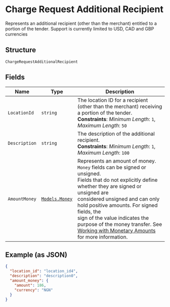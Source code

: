 
# Charge Request Additional Recipient

Represents an additional recipient (other than the merchant) entitled to a portion of the tender.
Support is currently limited to USD, CAD and GBP currencies

## Structure

`ChargeRequestAdditionalRecipient`

## Fields

| Name | Type | Description |
|  --- | --- | --- |
| `LocationId` | `string` | The location ID for a recipient (other than the merchant) receiving a portion of the tender.<br>**Constraints**: *Minimum Length*: `1`, *Maximum Length*: `50` |
| `Description` | `string` | The description of the additional recipient.<br>**Constraints**: *Minimum Length*: `1`, *Maximum Length*: `100` |
| `AmountMoney` | [`Models.Money`](/doc/models/money.md) | Represents an amount of money. `Money` fields can be signed or unsigned.<br>Fields that do not explicitly define whether they are signed or unsigned are<br>considered unsigned and can only hold positive amounts. For signed fields, the<br>sign of the value indicates the purpose of the money transfer. See<br>[Working with Monetary Amounts](https://developer.squareup.com/docs/build-basics/working-with-monetary-amounts)<br>for more information. |

## Example (as JSON)

```json
{
  "location_id": "location_id4",
  "description": "description0",
  "amount_money": {
    "amount": 186,
    "currency": "NGN"
  }
}
```

